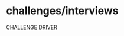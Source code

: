 # challenges/interviews

[CHALLENGE](https://www.hackerrank.com/challenges/interviews/problem)
[DRIVER](https://drive.google.com/drive/folders/13AD2p1BnbS45fAXAJNSEJZX4DsonpiGe?usp=sharing)
